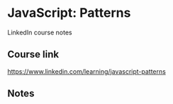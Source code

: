 # JavaScript: Patterns
LinkedIn course notes

## Course link
https://www.linkedin.com/learning/javascript-patterns

## Notes

